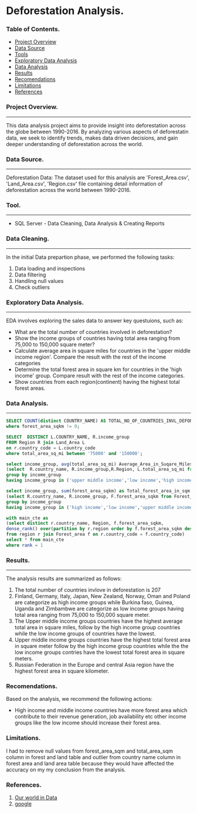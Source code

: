 # Deforestation Analysis.

### Table of Contents.

- [Project Overview](#project-overview)
- [Data Source](#data-source)
- [Tools](#tools)
- [Exploratory Data Analysis](#exploratory-data-analysis)
- [Data Analysis](#data-analysis)
- [Results](#results)
- [Recomendations](#recomendations)
- [Limitations](#limitations)
- [References](#references)
  
### Project Overview.
---

This data analysis project aims to provide insight into deforestation across the globe between 1990-2016. By analyzing various aspects of deforestatin data, we seek to identify trends, makes data driven decisions, and gain deeper understanding of deforestation across the world.

### Data Source.
---

Deforestation Data: The dataset used for this analysis are 'Forest_Area.csv', 'Land_Area.csv', 'Region.csv' file containing detail information of deforestation across the world between 1990-2016.

### Tool.
---

- SQL Server - Data Cleaning, Data Analysis & Creating Reports

### Data Cleaning.
---

In the initial Data prepartion phase, we performed the following tasks:

1. Data loading and inspections
2. Data filtering
3. Handling null values
4. Check outliers

### Exploratory Data Analysis.
---

EDA involves exploring the sales data to answer key questuions, such as:

- What are the total number of countries involved in deforestation?
- Show the income groups of countries having total area ranging from 75,000 to 150,000 square meter?
- Calculate average area in square miles for countries in the 'upper middle income region'. Compare the result with the rest of the income categories
- Determine the total forest area in square km for countries in the 'high income' group. Compare result with the rest of the income categories.
- Show countries from each region(continent) having the highest total forest areas.

### Data Analysis.
---

```sql
SELECT COUNT(distinct COUNTRY_NAME) AS TOTAL_NO_OF_COUNTRIES_INVL_DEFORESTATION FROM Forest_Area
where forest_area_sqkm != 0;
```
```sql
SELECT  DISTINCT L.COUNTRY_NAME, R.income_group
FROM Region R join Land_Area L
on r.country_code = L.country_code
where total_area_sq_mi between '75000' and '150000';
```
```sql
select income_group, avg(total_area_sq_mi) Average_Area_in_Suqare_Miles from
(select  R.country_name, R.income_group,R.Region, L.total_area_sq_mi from Region R join Land_Area L on R.country_code = L.country_code) as T
group by income_group 
having income_group in ('upper middle income','low income','high income','lower middle income');
```
```sql
select income_group, sum(forest_area_sqkm) as Total_forest_area_in_sqm from
(select R.country_name, R.income_group, F.forest_area_sqkm from Forest_Area F join Region R on F.country_code = R.country_code) as T
group by income_group
having income_group in ('high income','low income','upper middle income','lower middle income');
```
```sql
with main_cte as
(select distinct r.country_name, Region, f.forest_area_sqkm,
dense_rank() over(partition by r.region order by f.forest_area_sqkm desc) as rank
from region r join Forest_area f on r.country_code = f.country_code)
select * from main_cte
where rank = 1
```
### Results.
---

 The analysis results are summarized as follows:
 
 1. The total number of countries invlove in deforestation is 207
 2. Finland, Germany, Italy, Japan, New Zealand, Norway, Oman and Poland are categorize as high income groups while Burkina faso, Guinea, Uganda and Zimbambwe are categorize as low income groups having total area ranging from 75,000 to 150,000 square meter.
 3. The Upper middle income groups countries have the highest average total area in square miles, follow by the high income group countries while the low income groups of countries have the lowest.
 4. Upper middle income groups countries have the highest total forest area in square meter follow by the high income group countries while the the low income groups contries have the lowest total forest area in square meters.
 5. Russian Federation in the Europe and central Asia region have the highest forest area in square kilometer.

### Recomendations.

Based on the analysis, we recommend the following actions:

- High income and middle income countries have more forest area which contribute to their revenue generation, job availability etc other income groups like the low income should increase their forest area.

### Limitations.

I had to remove null values from forest_area_sqm and total_area_sqm column in forest and land table and outlier from country name column in forest area and land area table because they would have affected the accuracy on my my conclusion from the analysis.

### References.

1. [Our world in Data](https://ourworldindata.org/deforestation)
2. [google](https://www.google.com/)





